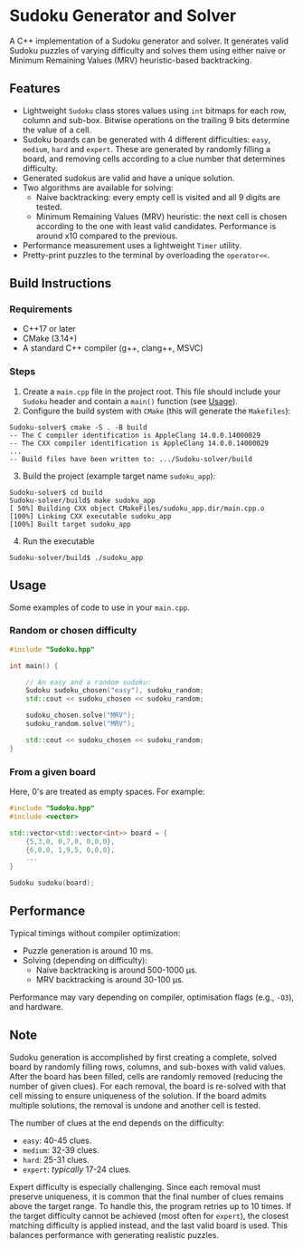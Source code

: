 # Sudoku Generator and Solver

A C++ implementation of a Sudoku generator and solver. It generates valid Sudoku puzzles of varying difficulty and solves them using either naive or Minimum Remaining Values (MRV) heuristic-based backtracking.

## Features

- Lightweight `Sudoku` class stores values using `int` bitmaps for each row, column and sub-box. Bitwise operations on the trailing 9 bits determine the value of a cell.
- Sudoku boards can be generated with 4 different difficulties: `easy`, `medium`, `hard` and `expert`. These are generated by randomly filling a board, and removing cells according to a clue number that determines difficulty.
- Generated sudokus are valid and have a unique solution.
- Two algorithms are available for solving:
  - Naive backtracking: every empty cell is visited and all 9 digits are tested. 
  - Minimum Remaining Values (MRV) heuristic: the next cell is chosen according to the one with least valid candidates. Performance is around x10 compared to the previous.
- Performance measurement uses a lightweight `Timer` utility.
- Pretty-print puzzles to the terminal by overloading the `operator<<`.

## Build Instructions

### Requirements
- C++17 or later
- CMake (3.14+)
- A standard C++ compiler (g++, clang++, MSVC)

### Steps

1. Create a `main.cpp` file in the project root.  This file should include your `Sudoku` header and contain a `main()` function (see [Usage](#usage)).
2. Configure the build system with `CMake` (this will generate the `Makefiles`):
```console
Sudoku-solver$ cmake -S . -B build
-- The C compiler identification is AppleClang 14.0.0.14000029
-- The CXX compiler identification is AppleClang 14.0.0.14000029
...
-- Build files have been written to: .../Sudoku-solver/build
```
3. Build the project (example target name `sudoku_app`):
```console
Sudoku-solver$ cd build 
Sudoku-solver/build$ make sudoku_app
[ 50%] Building CXX object CMakeFiles/sudoku_app.dir/main.cpp.o
[100%] Linking CXX executable sudoku_app
[100%] Built target sudoku_app
```
4. Run the executable
```console
Sudoku-solver/build$ ./sudoku_app
```

## Usage

Some examples of code to use in your `main.cpp`.

### Random or chosen difficulty
```cpp
#include "Sudoku.hpp"

int main() {

    // An easy and a random sudoku:
    Sudoku sudoku_chosen("easy"), sudoku_random;
    std::cout << sudoku_chosen << sudoku_random;

    sudoku_chosen.solve("MRV");
    sudoku_random.solve("MRV");

    std::cout << sudoku_chosen << sudoku_random;
}
```

### From a given board

Here, 0's are treated as empty spaces. For example:

```cpp
#include "Sudoku.hpp"
#include <vector>

std::vector<std::vector<int>> board = {
    {5,3,0, 0,7,0, 0,0,0},
    {6,0,0, 1,9,5, 0,0,0},
    ...
}

Sudoku sudoku(board);
```

## Performance

Typical timings without compiler optimization:
- Puzzle generation is around 10 ms.
- Solving (depending on difficulty):
  - Naive backtracking is around 500-1000 µs.
  - MRV backtracking is around 30-100 µs.
  
Performance may vary depending on compiler, optimisation flags (e.g., `-O3`), and hardware.

## Note

Sudoku generation is accomplished by first creating a complete, solved board by randomly filling rows, columns, and sub-boxes with valid values. After the board has been filled, cells are randomly removed (reducing the number of given clues). For each removal, the board is re-solved with that cell missing to ensure uniqueness of the solution. If the board admits multiple solutions, the removal is undone and another cell is tested.

The number of clues at the end depends on the difficulty:
- `easy`: 40-45 clues.
- `medium`: 32-39 clues.
- `hard`: 25-31 clues.
- `expert`: *typically* 17-24 clues. 

Expert difficulty is especially challenging. Since each removal must preserve uniqueness, it is common that the final number of clues remains above the target range. To handle this, the program retries up to 10 times. If the target difficulty cannot be achieved (most often for `expert`), the closest matching difficulty is applied instead, and the last valid board is used. This balances performance with generating realistic puzzles.